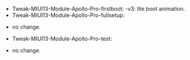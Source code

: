 * Tweak-MIUI13-Module-Apollo-Pro-firstboot:
-v3: lite boot animation.
* Tweak-MIUI13-Module-Apollo-Pro-fullsetup:
- no change.
* Tweak-MIUI13-Module-Apollo-Pro-test:
- no change.

